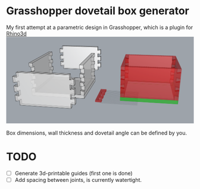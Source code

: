 # Grasshopper dovetail box generator
My first attempt at a parametric design in Grasshopper, which is a plugin for [Rhino3d](https://www.rhino3d.com/)
![Box screenshot](screenshot1.png)

Box dimensions, wall thickness and dovetail angle can be defined by you.

# TODO
- [ ] Generate 3d-printable guides (first one is done)
- [ ] Add spacing between joints, is currently watertight.

